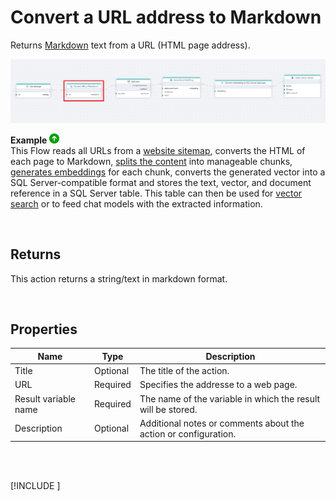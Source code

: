 # Convert a URL address to Markdown


Returns [Markdown](https://en.wikipedia.org/wiki/Markdown) text from a URL (HTML page address).


![img](../../../../images/flow/convert-URL-to-markdown.png)

**Example** ![img](../../../../images/strz.jpg)  
This Flow reads all URLs from a [website sitemap](get-sitemap.md), converts the HTML of each page to Markdown, [splits the content](../ai/split-text.md) into manageable chunks, [generates embeddings](../azure-ai/generate-embedding.md) for each chunk, converts the generated vector into a SQL Server-compatible format and stores the text, vector, and document reference in a SQL Server table. This table can then be used for [vector search](../postgresql/vector-search.md) or to feed chat models with the extracted information.

<br/>

## Returns

This action returns a string/text in markdown format.

<br/>

## Properties

| Name                 | Type     | Description                                                       |
| -------------------- | -------- | --------------------------------------------------- |
| Title                | Optional |   The title of the action.                    |
| URL                  | Required | Specifies the addresse to a web page.                        |
| Result variable name | Required | The name of the variable in which the result will be stored.  |
| Description          | Optional | Additional notes or comments about the action or configuration. |

<br/>

<br/>

[!INCLUDE [](./__videos.md)]